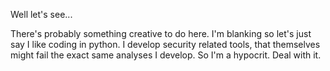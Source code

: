 Well let's see...

There's probably something creative to do here. I'm blanking so let's just say I like coding in python. I develop security related tools, that themselves might fail the exact same analyses I develop. So I'm a hypocrit. Deal with it.

<!--
**dorpvom/dorpvom** is a ✨ _special_ ✨ repository because its `README.md` (this file) appears on your GitHub profile.

Here are some ideas to get you started:

- 🔭 I’m currently working on ...
- 🌱 I’m currently learning ...
- 👯 I’m looking to collaborate on ...
- 🤔 I’m looking for help with ...
- 💬 Ask me about ...
- 📫 How to reach me: ...
- 😄 Pronouns: ...
- ⚡ Fun fact: ...
-->
